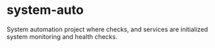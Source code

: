 # system-auto
System automation project where checks, and services are initialized system monitoring and health checks.
